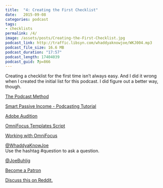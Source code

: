 ```yaml
---
title:  "4: Creating the First Checklist"
date:   2015-09-08
categories: podcast
tags:
- checklists
permalink: /4/
image: /assets/posts/Creating-the-First-Checklist.jpg
podcast_link: http://traffic.libsyn.com/whaddyaknowjoe/WKJ004.mp3
podcast_file_size: 16.6 MB
podcast_duration: "17:57"
podcast_length: 17404039
podcast_guid: ?p=866
---
```


Creating a checklist for the first time isn’t always easy. And I did it wrong when I created the initial list for this podcast. I did figure out a better way, though.

<!--more-->

[The Podcast Method](http://www.podcastmethod.co/)

[Smart Passive Income - Podcasting Tutorial](https://www.youtube.com/playlist?list=PLzJ1r4EGn-enCMU1kPstXd7e1SjI3jP_O)

[Adobe Audition](https://www.adobe.com/products/audition.html)

[OmniFocus Templates Script](http://cmsauve.com/projects/templates/)

[Working with OmniFocus](http://joebuhlig.com/omnifocus/)

[@WhaddyaKnowJoe](https://twitter.com/whaddyaknowjoe)  
Use the hashtag #question to ask a question.

[@JoeBuhlig](https://twitter.com/JoeBuhlig)

[Become a Patron](http://joebuhlig.com/patron/)

[Discuss this on Reddit.](https://www.reddit.com/r/joebuhlig/comments/3k2xpv/4_creating_the_first_checklist/)
